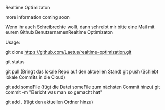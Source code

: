 Realtime Optimizaton


more information coming soon


Wenn ihr auch Schreibrechte wollt, dann schreibt mir bitte eine Mail mit eurem Github BenutzernamenRealtime Optimizaton

Usage:

git clone https://github.com/Laetus/realtime-optimization.git

git status  

git pull (Bringt das lokale Repo auf den aktuellen Stand)
git push (Schiebt lokale Commits in die Cloud)

git add someFile (fügt die Datei someFile zum nächsten Commit hinzu)
git commit -m "Bericht was man so gemacht hat"


git add . (fügt den aktuellen Ordner hinzu)

